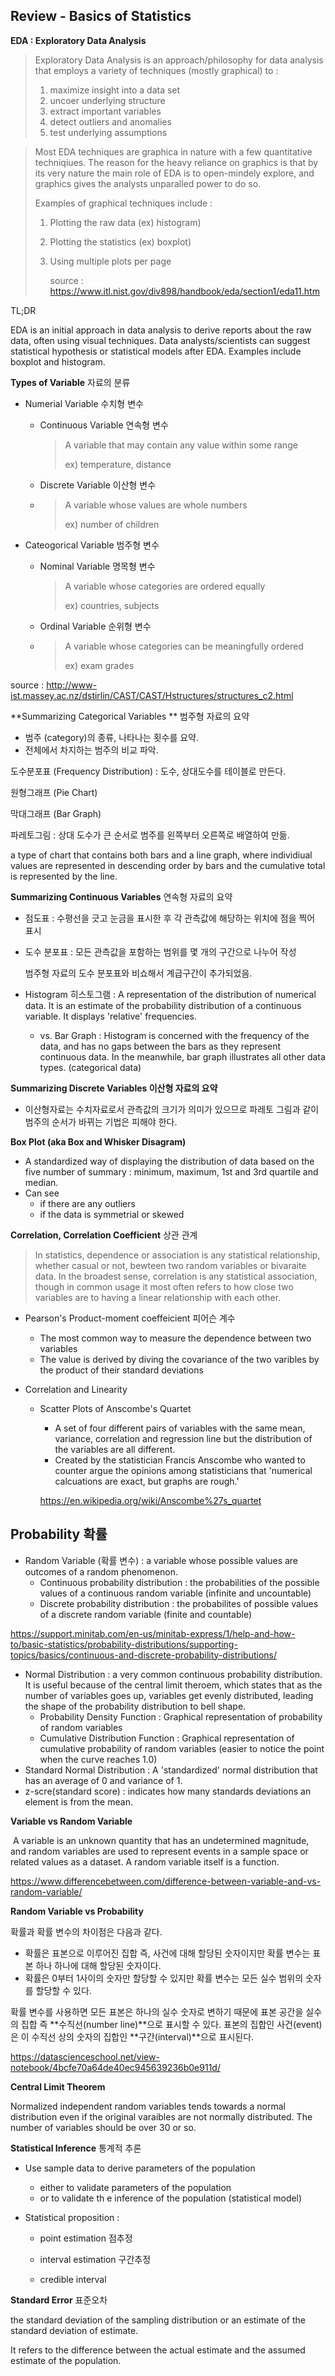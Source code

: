 ## Review - Basics of Statistics

**EDA : Exploratory Data Analysis**

> Exploratory Data Analysis is an approach/philosophy for data analysis that employs a variety of techniques (mostly graphical) to : 
>
> 1. maximize insight into a data set
> 2. uncoer underlying structure
> 3. extract important variables
> 4. detect outliers and anomalies
> 5. test underlying assumptions

> Most EDA techniques are graphica in nature with a few quantitative techniqiues. The reason for the heavy reliance on graphics is that by its very nature the main role of EDA is to open-mindely explore, and graphics gives the analysts unparalled power to do so. 
>
> Examples of graphical techniques include : 
>
> 1. Plotting the raw data (ex) histogram)
>
> 2. Plotting the statistics (ex) boxplot)
>
> 3. Using multiple plots per page
>
>    source : https://www.itl.nist.gov/div898/handbook/eda/section1/eda11.htm

TL;DR

EDA is an initial approach in data analysis to derive reports about the raw data, often using visual techniques. Data analysts/scientists can suggest statistical hypothesis or statistical models after EDA. Examples include boxplot and histogram. 



**Types of Variable** 자료의 분류

- Numerial Variable 수치형 변수

  - Continuous Variable 연속형 변수

    > A variable that may contain any value within some range
    >
    > ex) temperature, distance

  - Discrete Variable 이산형 변수

  - > A variable whose values are whole numbers 
    >
    > ex) number of children

- Cateogorical Variable 범주형 변수

  - Nominal Variable 명목형 변수

    > A variable whose categories are ordered equally 
    >
    > ex) countries, subjects

  - Ordinal Variable 순위형 변수

  - > A variable whose categories can be meaningfully ordered 
    >
    > ex) exam grades

source : http://www-ist.massey.ac.nz/dstirlin/CAST/CAST/Hstructures/structures_c2.html



**Summarizing Categorical Variables ** 범주형 자료의 요약

- 범주 (category)의 종류, 나타나는 횟수를 요약. 
- 전체에서 차지하는 범주의 비교 파악.

도수분포표 (Frequency Distribution) : 도수, 상대도수를 테이블로 만든다.

원형그래프 (Pie Chart)

막대그래프 (Bar Graph)

파레토그림 : 상대 도수가 큰 순서로 범주를 왼쪽부터 오른쪽로 배열하여 만듦.

a type of chart that contains both bars and a line graph, where individiual values are represented in descending order by bars and the cumulative total is represented by the line. 



**Summarizing Continuous Variables** 연속형 자료의 요약

- 점도표 : 수평선을 긋고 눈금을 표시한 후 각 관측값에 해당하는 위치에 점을 찍어 표시

- 도수 분포표 : 모든 관측값을 포함하는 범위를 몇 개의 구간으로 나누어 작성

  범주형 자료의 도수 분포표와 비쇼해서 계급구간이 추가되었음.

- Histogram 히스토그램 : A representation of the distribution of numerical data. It is an estimate of the probability distribution of a continuous variable. It displays 'relative' frequencies. 

  - vs. Bar Graph : Histogram is concerned with the frequency of the data, and has no gaps between the bars as they represent continuous data. In the meanwhile, bar graph illustrates all other data types. (categorical data)




**Summarizing Discrete Variables 이산형 자료의 요약**

* 이산형자료는 수치자료로서 관측값의 크기가 의미가 있으므로 파레토 그림과 같이 범주의 순서가 바뀌는 기법은 피해야 한다. 



**Box Plot (aka Box and Whisker Disagram)**

* A standardized way of displaying the distribution of data based on the five number of summary : minimum, maximum, 1st and 3rd quartile and median. 
* Can see 
  * if there are any outliers 
  * if the data is symmetrial or skewed



**Correlation, Correlation Coefficient** 상관 관계

> In statistics, dependence or association is any statistical relationship, whether casual or not, bewteen two random variables or bivaraite data. In the broadest sense, correlation is any statistical association, though in common usage it most often refers to how close two variables are to having a linear relationship with each other. 

* Pearson's Product-moment coeffeicient 피어슨 계수 

  - The most common way to measure the dependence between two variables 
  - The value is derived by diving the covariance of the two varibles by the product of their standard deviations

* Correlation and Linearity

  * Scatter Plots of Anscombe's Quartet

    * A set of four different pairs of variables with the same mean, variance, correlation and regression line but the distribution of the variables are all different. 
    * Created by the statistician Francis Anscombe who wanted to counter argue the opinions among statisticians that 'numerical calcuations are exact, but graphs are rough.'

    https://en.wikipedia.org/wiki/Anscombe%27s_quartet



## Probability 확률

- Random Variable (확률 변수)  : a variable whose possible values are outcomes of a random phenomenon. 
  - Continuous probability distribution : the probabilities of the possible values of a continuous random variable (infinite and uncountable)
  - Discrete probability distribution : the probabilites of possible values of a discrete random variable (finite and countable)

https://support.minitab.com/en-us/minitab-express/1/help-and-how-to/basic-statistics/probability-distributions/supporting-topics/basics/continuous-and-discrete-probability-distributions/



* Normal Distribution : a very common continuous probability distribution. It is useful because of the central limit theroem, which states that as the number of variables goes up, variables get evenly distributed, leading the shape of the probability distribution to bell shape. 
  * Probability Density Function : Graphical representation of probability of random variables
  * Cumulative Distribution Function : Graphical representation of cumulative probability of random variables (easier to notice the point when the curve reaches 1.0)
* Standard Normal Distribution : A 'standardized' normal distribution that has an average of 0 and variance of 1.
* z-scre(standard score) : indicates how many standards deviations an element is from the mean. 



**Variable vs Random Variable**

 A variable is an unknown quantity that has an undetermined magnitude, and random variables are used to represent events in a sample space or related values as a dataset. A random variable itself is a function.

https://www.differencebetween.com/difference-between-variable-and-vs-random-variable/



**Random Variable vs Probability**

확률과 확률 변수의 차이점은 다음과 같다.

- 확률은 표본으로 이루어진 집합 즉, 사건에 대해 할당된 숫자이지만 확률 변수는 표본 하나 하나에 대해 할당된 숫자이다.
- 확률은 0부터 1사이의 숫자만 할당할 수 있지만 확률 변수는 모든 실수 범위의 숫자를 할당할 수 있다.

확률 변수를 사용하면 모든 표본은 하나의 실수 숫자로 변하기 때문에 표본 공간을 실수의 집합 즉 **수직선(number line)**으로 표시할 수 있다. 표본의 집합인 사건(event)은 이 수직선 상의 숫자의 집합인 **구간(interval)**으로 표시된다.

https://datascienceschool.net/view-notebook/4bcfe70a64de40ec945639236b0e911d/



**Central Limit Theorem**

Normalized independent random variables tends towards a normal distribution even if the original varaibles are not normally distributed. The number of variables should be over 30 or so.



**Statistical Inference** 통계적 추론

- Use sample data to derive parameters of the population

  - either to validate parameters of the population 
  - or to validate th e inference of the population (statistical model)

- Statistical proposition : 

  - point estimation 점추정

  - interval estimation 구간추정

  - credible interval

    

**Standard Error** 표준오차

the standard deviation of the sampling distribution or an estimate of the standard deviation of estimate. 

It refers to the difference between the actual estimate and the assumed estimate of the population. 

